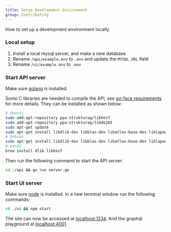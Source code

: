 ```yaml
---
title: Setup Development Environment
group: Contributing
---
```


How to set up a development environment locally.

### Local setup

1. Install a local mysql server, and make a new database
2. Rename `/api/example.env` to `.env` and update the `MYSQL_URL` field
3. Rename `/ui/example.env` to `.env`

### Start API server

Make sure [golang](https://golang.org/) is installed.

Some C libraries are needed to compile the API, see [go-face requirements](https://github.com/Kagami/go-face#requirements) for more details. They can be installed as shown below:

```bash
# Ubuntu
sudo add-apt-repository ppa:strukturag/libheif
sudo add-apt-repository ppa:strukturag/libde265
sudo apt-get update
sudo apt-get install libdlib-dev libblas-dev libatlas-base-dev liblapack-dev libjpeg-turbo8-dev libheif-dev
# Debian
sudo apt-get install libdlib-dev libblas-dev libatlas-base-dev liblapack-dev libjpeg62-turbo-dev libheif-dev
# macOS
brew install dlib libheif
```

Then run the following command to start the API server:

```bash
cd ./api && go run server.go
```

### Start UI server

Make sure [node](https://nodejs.org/en/) is installed.
In a new terminal window run the following commands:

```bash
cd ./ui && npm start
```

The site can now be accessed at [localhost:1234](http://localhost:1234).
And the graphql playground at [localhost:4001](http://localhost:4001)
